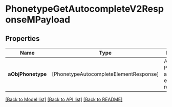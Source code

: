 # PhonetypeGetAutocompleteV2ResponseMPayload

## Properties
Name | Type | Description | Notes
------------ | ------------- | ------------- | -------------
**aObjPhonetype** | [PhonetypeAutocompleteElementResponse] | An array of Phonetype autocomplete element response. | [optional] 

[[Back to Model list]](../README.md#documentation-for-models) [[Back to API list]](../README.md#documentation-for-api-endpoints) [[Back to README]](../README.md)


